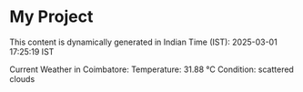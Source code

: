 # My Project

This content is dynamically generated in Indian Time (IST): 2025-03-01 17:25:19 IST


Current Weather in Coimbatore:
Temperature: 31.88 °C
Condition: scattered clouds
